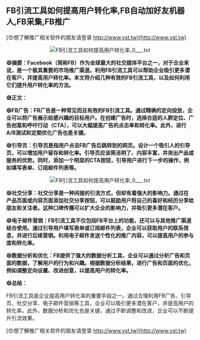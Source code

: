 ## **FB引流工具如何提高用户转化率,FB自动加好友机器人,FB采集,FB推广**

[😍想了解推广相关软件的朋友请登录 http://www.vst.tw](http://www.vst.tw)

 <center><img src="https://vst.tw/MP4/tuiguang/png/4.png" alt="FB引流工具如何提高用户转化率_0___.txt"></center>

**😄摘要：Facebook（简称FB）作为全球最大的社交媒体平台之一，对于企业来说，是一个极其重要的市场推广渠道。利用FB引流工具可以帮助企业吸引更多潜在客户，并提高用户转化率。本文将介绍几种有效的FB引流工具，以及如何利用它们提升用户转化率的方法。**

**😄正文：**

**😄FB广告：FB广告是一种常见而且有效的FB引流工具。通过精确的定向投放，企业可以将广告展示给感兴趣的目标用户。在创建广告时，选择合适的人群定位、广告创意和呼吁行动（CTA），可以大幅提高广告的点击率和转化率。此外，进行A/B测试和定期优化广告也是关键。**

**😄引导页：引导页是指用户点击FB广告后跳转到的网页。设计一个吸引人的引导页，可以增加用户留存和转化率。引导页应该简洁明了、内容丰富，并突出产品或服务的优势。同时，添加一个明显的CTA按钮，引导用户进行下一步的操作，例如填写表单、订阅邮件列表等。**

 <center><img src="https://vst.tw/MP4/tuiguang/png/5.png" alt="FB引流工具如何提高用户转化率_0___.txt"></center>

**😄社交分享：社交分享是一种间接的引流方式，但却有着强大的影响力。通过在产品页面或内容页面添加社交分享按钮，可以鼓励用户将自己的喜好和经历分享给朋友和关注者。这种口碑传播可以扩大企业的影响力，并吸引更多潜在客户。**

**😄电子邮件营销：FB引流工具不仅包括FB平台上的功能，还可以与其他推广渠道结合使用。通过引导用户填写表单或订阅邮件列表，企业可以获取用户的联系信息，并进行后续营销。利用电子邮件发送个性化的推广内容，可以提高用户的参与度和转化率。**

**😄数据分析和优化：FB提供了强大的数据分析工具，企业可以通过分析广告和页面的数据，了解用户的行为和兴趣。根据数据分析结果，进行广告和页面的优化，例如调整定向设置、改进创意，以提高用户的转化率。**

**😄总结：**

FB引流工具是企业提高用户转化率的重要手段之一。通过合理利用FB广告、引导页、社交分享、电子邮件营销等工具，企业可以吸引更多潜在客户，并提高用户的转化率。此外，数据分析和优化也是关键，通过不断调整和改进，企业可以不断提升引流效果。

[😍想了解推广相关软件的朋友请登录 http://www.vst.tw](http://www.vst.tw)




